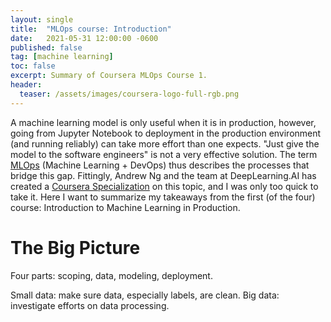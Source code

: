 ```yaml
---
layout: single
title:  "MLOps course: Introduction"
date:   2021-05-31 12:00:00 -0600
published: false
tag: [machine learning]
toc: false
excerpt: Summary of Coursera MLOps Course 1.
header:
  teaser: /assets/images/coursera-logo-full-rgb.png
---
```

A machine learning model is only useful when it is in production, however, going from Jupyter Notebook to deployment in the production environment (and running reliably) can take more effort than one expects. "Just give the model to the software engineers" is not a very effective solution. The term [MLOps](https://en.wikipedia.org/wiki/MLOps) (Machine Learning + DevOps) thus describes the processes that bridge this gap. Fittingly, Andrew Ng and the team at DeepLearning.AI has created a [Coursera Specialization](https://www.coursera.org/specializations/machine-learning-engineering-for-production-mlops) on this topic, and I was only too quick to take it. Here I want to summarize my takeaways from the first (of the four) course: Introduction to Machine Learning in Production.

# The Big Picture

Four parts: scoping, data, modeling, deployment.

Small data: make sure data, especially labels, are clean.
Big data: investigate efforts on data processing.